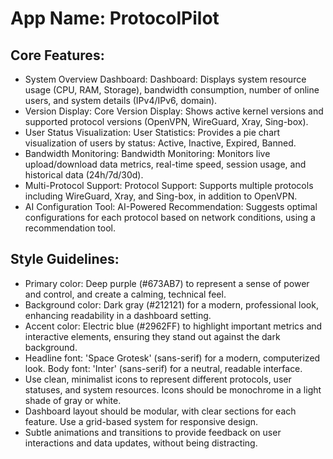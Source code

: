 # **App Name**: ProtocolPilot

## Core Features:

- System Overview Dashboard: Dashboard: Displays system resource usage (CPU, RAM, Storage), bandwidth consumption, number of online users, and system details (IPv4/IPv6, domain).
- Version Display: Core Version Display: Shows active kernel versions and supported protocol versions (OpenVPN, WireGuard, Xray, Sing-box).
- User Status Visualization: User Statistics: Provides a pie chart visualization of users by status: Active, Inactive, Expired, Banned.
- Bandwidth Monitoring: Bandwidth Monitoring: Monitors live upload/download data metrics, real-time speed, session usage, and historical data (24h/7d/30d).
- Multi-Protocol Support: Protocol Support: Supports multiple protocols including WireGuard, Xray, and Sing-box, in addition to OpenVPN.
- AI Configuration Tool: AI-Powered Recommendation: Suggests optimal configurations for each protocol based on network conditions, using a recommendation tool.

## Style Guidelines:

- Primary color: Deep purple (#673AB7) to represent a sense of power and control, and create a calming, technical feel.
- Background color: Dark gray (#212121) for a modern, professional look, enhancing readability in a dashboard setting.
- Accent color: Electric blue (#2962FF) to highlight important metrics and interactive elements, ensuring they stand out against the dark background.
- Headline font: 'Space Grotesk' (sans-serif) for a modern, computerized look. Body font: 'Inter' (sans-serif) for a neutral, readable interface.
- Use clean, minimalist icons to represent different protocols, user statuses, and system resources. Icons should be monochrome in a light shade of gray or white.
- Dashboard layout should be modular, with clear sections for each feature. Use a grid-based system for responsive design.
- Subtle animations and transitions to provide feedback on user interactions and data updates, without being distracting.